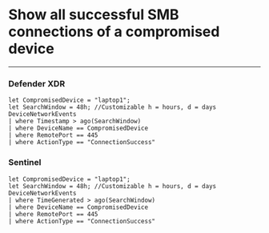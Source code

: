 # Show all successful SMB connections of a compromised device
----
### Defender XDR

```
let CompromisedDevice = "laptop1";
let SearchWindow = 48h; //Customizable h = hours, d = days
DeviceNetworkEvents
| where Timestamp > ago(SearchWindow)
| where DeviceName == CompromisedDevice
| where RemotePort == 445
| where ActionType == "ConnectionSuccess"
```
### Sentinel
```
let CompromisedDevice = "laptop1";
let SearchWindow = 48h; //Customizable h = hours, d = days
DeviceNetworkEvents
| where TimeGenerated > ago(SearchWindow)
| where DeviceName == CompromisedDevice
| where RemotePort == 445
| where ActionType == "ConnectionSuccess"
```




